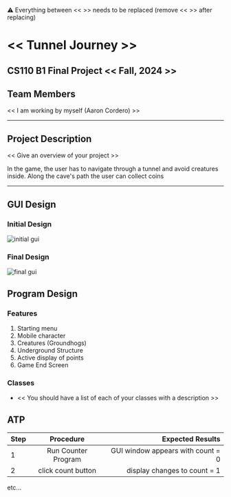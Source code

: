 
:warning: Everything between << >> needs to be replaced (remove << >> after replacing)

# << Tunnel Journey >>
## CS110 B1 Final Project  << Fall, 2024 >>

## Team Members

<< I am working by myself (Aaron Cordero) >>


***

## Project Description

<< Give an overview of your project >>

In the game, the user has to navigate through a tunnel and avoid creatures inside. Along the cave's path the user can collect coins 
***    

## GUI Design

### Initial Design

![initial gui](assets/gui.jpg)

### Final Design

![final gui](assets/finalgui.jpg)

## Program Design

### Features

1) Starting menu
2) Mobile character
3) Creatures (Groundhogs)
4) Underground Structure
5) Active display of points
6) Game End Screen

### Classes

- << You should have a list of each of your classes with a description >>

## ATP

| Step                 |Procedure             |Expected Results                   |
|----------------------|:--------------------:|----------------------------------:|
|  1                   | Run Counter Program  |GUI window appears with count = 0  |
|  2                   | click count button   | display changes to count = 1      |
etc...
